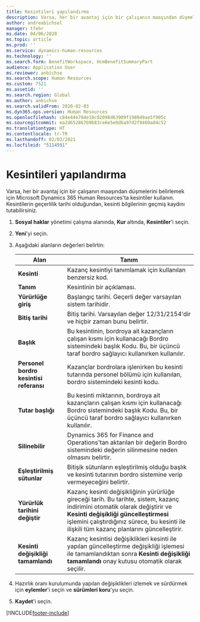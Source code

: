 ```yaml
---
title: Kesintileri yapılandırma
description: Varsa, her bir avantaj için bir çalışanın maaşından düşmelerini belirlemek için Microsoft Dynamics 365 Human Resources'ta kesintiler kullanın.
author: andreabichsel
manager: tfehr
ms.date: 04/06/2020
ms.topic: article
ms.prod: ''
ms.service: dynamics-human-resources
ms.technology: ''
ms.search.form: BenefitWorkspace, HcmBenefitSummaryPart
audience: Application User
ms.reviewer: anbichse
ms.search.scope: Human Resources
ms.custom: 7521
ms.assetid: ''
ms.search.region: Global
ms.author: anbichse
ms.search.validFrom: 2020-02-03
ms.dyn365.ops.version: Human Resources
ms.openlocfilehash: c84e44e784e18c82098d63909f198049ae5f995c
ms.sourcegitcommit: ea2d652867b9b83ce6e5e8d6a97d2f9460a84c52
ms.translationtype: HT
ms.contentlocale: tr-TR
ms.lasthandoff: 02/03/2021
ms.locfileid: "5114591"
---
```

# <a name="configure-deductions"></a>Kesintileri yapılandırma

Varsa, her bir avantaj için bir çalışanın maaşından düşmelerini belirlemek için Microsoft Dynamics 365 Human Resources'ta kesintiler kullanın. Kesintilerin geçerlilik tarihi olduğundan, kesinti bilgilerinin geçmiş kaydını tutabilirsiniz. 

1. **Sosyal haklar** yönetimi çalışma alanında, **Kur** altında, **Kesintiler**'i seçin.

2. **Yeni**'yi seçin.

3. Aşağıdaki alanların değerleri belirtin:

   | Alan | Tanım |
   | --- | --- |
   | **Kesinti** | Kazanç kesintiyi tanımlamak için kullanılan benzersiz kod. |
   | **Tanım** | Kesintinin bir açıklaması. |
   | **Yürürlüğe giriş** | Başlangıç tarihi. Geçerli değer varsayılan sistem tarihidir. |
   | **Bitiş tarihi** | Bitiş tarihi. Varsayılan değer 12/31/2154'dir ve hiçbir zaman bunu belirtir. |
   | **Başlık** | Bu kesintinin, bordroya ait kazançların çalışan kısmı için kullanacağı Bordro sistemindeki başlık Kodu. Bu, bir üçüncü taraf bordro sağlayıcı kullanırken kullanılır. |
   | **Personel bordro kesintisi referansı** | Kazançlar bordrolara işlenirken bu kesinti tutarında personel bölümü için kullanılan, bordro sistemindeki kesinti kodu. |
   | **Tutar başlığı** | Bu kesinti miktarının, bordroya ait kazançların çalışan kısmı için kullanacağı Bordro sistemindeki başlık Kodu. Bu, bir üçüncü taraf bordro sağlayıcı kullanırken kullanılır. |
   | **Silinebilir** | Dynamics 365 for Finance and Operations'tan aktarılan bir değerin Bordro sistemindeki değerin silinmesine neden olmasını belirtir. |
   | **Eşleştirilmiş sütunlar** | Bitişik sütunların eşleştirilmiş olduğu başlık ve kesinti tutarının bordro sistemine verip vermeyeceğini belirtir. |
   | **Yürürlük tarihini değiştir** | Kazanç kesinti değişikliğinin yürürlüğe gireceği tarih. Bu tarihte, sistem, kazanç indirimini otomatik olarak değiştirir ve **Kesinti değişikliği güncelleştirmesi** işlemini çalıştırdığınız sürece, bu kesinti ile ilişkili tüm kazanç planlarını güncelleştirir. |
   | **Kesinti değişikliği tamamlandı** | Kazanç kesintisi değişiklikleri kesinti ile yapılan güncelleştirme değişikliği işlemesi ile tamamlandıktan sonra **Kesinti değişikliği tamamlandı** onay kutusu otomatik olarak seçilir. |
   
4. Hazırlık oranı kurulumunda yapılan değişiklikleri izlemek ve sürdürmek için **eylemler**'i seçin ve **sürümleri koru**'yu seçin.

5. **Kaydet**'i seçin. 


[!INCLUDE[footer-include](../includes/footer-banner.md)]